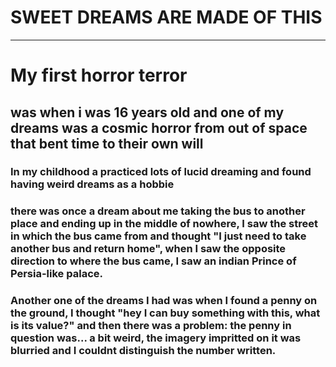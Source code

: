 # SWEET DREAMS ARE MADE OF THIS
---
# My first horror terror
## was when i was 16 years old and one of my dreams was a cosmic horror from out of space that bent time to their own will

### In my childhood a practiced lots of lucid dreaming and found having weird dreams as a hobbie
### there was once a dream about me taking the bus to another place and ending up in the middle of nowhere, I saw the street in which the bus came from and thought "I just need to take another bus and return home", when I saw the opposite direction to where the bus came, I saw an indian Prince of Persia-like palace.

### Another one of the dreams I had was when I found a penny on the ground, I thought "hey I can buy something with this, what is its value?" and then there was a problem: the penny in question was... a bit weird, the imagery impritted on it was blurried and I couldnt distinguish the number written.